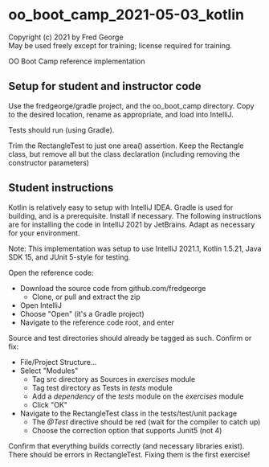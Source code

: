 # oo_boot_camp_2021-05-03_kotlin

Copyright (c) 2021 by Fred George  
May be used freely except for training; license required for training.

OO Boot Camp reference implementation

## Setup for student and instructor code

Use the fredgeorge/gradle project, and the oo_boot_camp directory. Copy
to the desired location, rename as appropriate, and load into IntelliJ.

Tests should run (using Gradle). 

Trim the RectangleTest to just one area() assertion.
Keep the Rectangle class, but remove all but the class declaration
(including removing the constructor parameters)

## Student instructions

Kotlin is relatively easy to setup with IntelliJ IDEA. 
Gradle is used for building, and is a prerequisite. Install if necessary.
The following instructions are for installing the code 
in IntelliJ 2021 by JetBrains. 
Adapt as necessary for your environment.

Note: This implementation was setup to use IntelliJ 2021.1, Kotlin 1.5.21, 
Java SDK 15, and JUnit 5-style for testing.

Open the reference code:

- Download the source code from github.com/fredgeorge
    - Clone, or pull and extract the zip
- Open IntelliJ
- Choose "Open" (it's a Gradle project)
- Navigate to the reference code root, and enter

Source and test directories should already be tagged as such. Confirm or fix:

- File/Project Structure...
- Select "Modules"
    - Tag src directory as Sources in *exercises* module
    - Tag test directory as Tests in *tests* module
    - Add a *dependency* of the *tests* module on the *exercises* module 
    - Click "OK"
- Navigate to the RectangleTest class in the tests/test/unit package
    - The *@Test* directive should be red (wait for the compiler to catch up)
    - Choose the correction option that supports Junit5 (not 4)

Confirm that everything builds correctly (and necessary libraries exist).
There should be errors in RectangleTest. 
Fixing them is the first exercise!